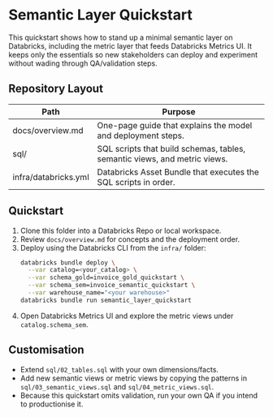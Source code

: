 # Semantic Layer Quickstart

This quickstart shows how to stand up a minimal semantic layer on Databricks, including the metric layer that feeds Databricks Metrics UI. It keeps only the essentials so new stakeholders can deploy and experiment without wading through QA/validation steps.

## Repository Layout

| Path | Purpose |
|------|---------|
| docs/overview.md | One-page guide that explains the model and deployment steps. |
| sql/ | SQL scripts that build schemas, tables, semantic views, and metric views. |
| infra/databricks.yml | Databricks Asset Bundle that executes the SQL scripts in order. |

## Quickstart

1. Clone this folder into a Databricks Repo or local workspace.
2. Review `docs/overview.md` for concepts and the deployment order.
3. Deploy using the Databricks CLI from the `infra/` folder:
   ```bash
   databricks bundle deploy \
     --var catalog=<your_catalog> \
     --var schema_gold=invoice_gold_quickstart \
     --var schema_sem=invoice_semantic_quickstart \
     --var warehouse_name="<your warehouse>"
   databricks bundle run semantic_layer_quickstart
   ```
4. Open Databricks Metrics UI and explore the metric views under `catalog.schema_sem`.

## Customisation

- Extend `sql/02_tables.sql` with your own dimensions/facts.
- Add new semantic views or metric views by copying the patterns in `sql/03_semantic_views.sql` and `sql/04_metric_views.sql`.
- Because this quickstart omits validation, run your own QA if you intend to productionise it.
